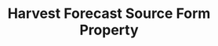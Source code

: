 ---
# -------------------------- #
#        CONTENT TYPE        #
# -------------------------- #

product-type: "connect"
content-type: "api-form"
form-type: "source"
key: "source-form-properties-harvest-forecast-object"


# -------------------------- #
#        OBJECT INFO         #
# -------------------------- #

title: "Harvest Forecast Source Form Property"
api-type: "harvest-forecast"
display-name: "Harvest Forecast"

source-type: "saas"
docs-name: "harvest-forecast"

description: ""
---